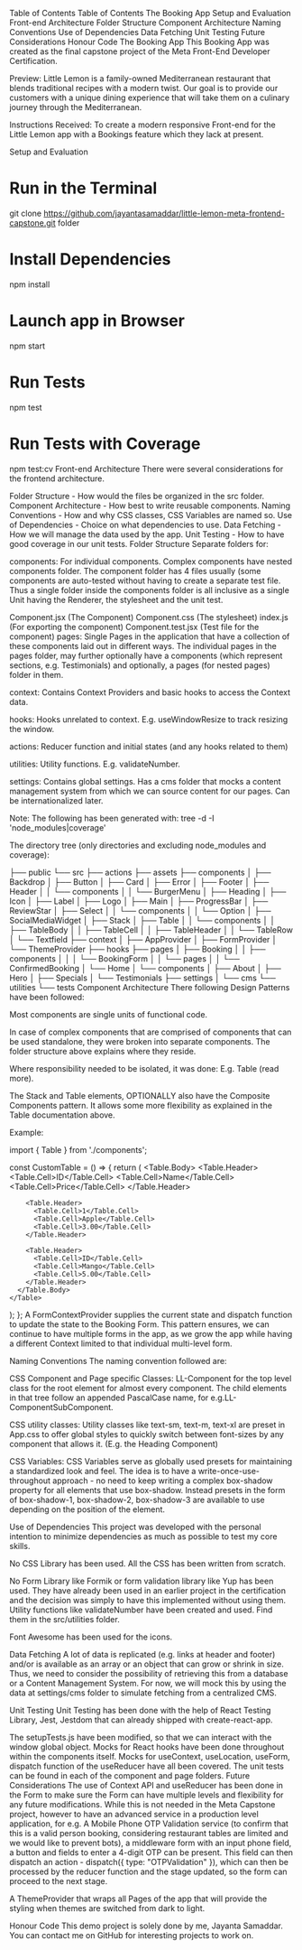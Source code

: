 Table of Contents
Table of Contents
The Booking App
Setup and Evaluation
Front-end Architecture
Folder Structure
Component Architecture
Naming Conventions
Use of Dependencies
Data Fetching
Unit Testing
Future Considerations
Honour Code
The Booking App
This Booking App was created as the final capstone project of the Meta Front-End Developer Certification.

Preview: Little Lemon is a family-owned Mediterranean restaurant that blends traditional recipes with a modern twist. Our goal is to provide our customers with a unique dining experience that will take them on a culinary journey through the Mediterranean.

Instructions Received: To create a modern responsive Front-end for the Little Lemon app with a Bookings feature which they lack at present.

Setup and Evaluation
# Run in the Terminal
git clone https://github.com/jayantasamaddar/little-lemon-meta-frontend-capstone.git folder

# Install Dependencies
npm install

# Launch app in Browser
npm start

# Run Tests
npm test

# Run Tests with Coverage
npm test:cv
Front-end Architecture
There were several considerations for the frontend architecture.

Folder Structure - How would the files be organized in the src folder.
Component Architecture - How best to write reusable components.
Naming Conventions - How and why CSS classes, CSS Variables are named so.
Use of Dependencies - Choice on what dependencies to use.
Data Fetching - How we will manage the data used by the app.
Unit Testing - How to have good coverage in our unit tests.
Folder Structure
Separate folders for:

components: For individual components. Complex components have nested components folder. The component folder has 4 files usually (some components are auto-tested without having to create a separate test file. Thus a single folder inside the components folder is all inclusive as a single Unit having the Renderer, the stylesheet and the unit test.

Component.jsx (The Component)
Component.css (The stylesheet)
index.js (For exporting the component)
Component.test.jsx (Test file for the component)
pages: Single Pages in the application that have a collection of these components laid out in different ways. The individual pages in the pages folder, may further optionally have a components (which represent sections, e.g. Testimonials) and optionally, a pages (for nested pages) folder in them.

context: Contains Context Providers and basic hooks to access the Context data.

hooks: Hooks unrelated to context. E.g. useWindowResize to track resizing the window.

actions: Reducer function and initial states (and any hooks related to them)

utilities: Utility functions. E.g. validateNumber.

settings: Contains global settings. Has a cms folder that mocks a content management system from which we can source content for our pages. Can be internationalized later.

Note: The following has been generated with: tree -d -I 'node_modules|coverage'

The directory tree (only directories and excluding node_modules and coverage):

├── public
└── src
    ├── actions
    ├── assets
    ├── components
    │   ├── Backdrop
    │   ├── Button
    │   ├── Card
    │   ├── Error
    │   ├── Footer
    │   ├── Header
    │   │   └── components
    │   │       └── BurgerMenu
    │   ├── Heading
    │   ├── Icon
    │   ├── Label
    │   ├── Logo
    │   ├── Main
    │   ├── ProgressBar
    │   ├── ReviewStar
    │   ├── Select
    │   │   └── components
    │   │       └── Option
    │   ├── SocialMediaWidget
    │   ├── Stack
    │   ├── Table
    │   │   └── components
    │   │       ├── TableBody
    │   │       ├── TableCell
    │   │       ├── TableHeader
    │   │       └── TableRow
    │   └── Textfield
    ├── context
    │   ├── AppProvider
    │   ├── FormProvider
    │   └── ThemeProvider
    ├── hooks
    ├── pages
    │   ├── Booking
    │   │   ├── components
    │   │   │   └── BookingForm
    │   │   └── pages
    │   │       └── ConfirmedBooking
    │   └── Home
    │       └── components
    │           ├── About
    │           ├── Hero
    │           ├── Specials
    │           └── Testimonials
    ├── settings
    │   └── cms
    └── utilities
        └── tests
Component Architecture
There following Design Patterns have been followed:

Most components are single units of functional code.

In case of complex components that are comprised of components that can be used standalone, they were broken into separate components. The folder structure above explains where they reside.

Where responsibility needed to be isolated, it was done: E.g. Table (read more).

The Stack and Table elements, OPTIONALLY also have the Composite Components pattern. It allows some more flexibility as explained in the Table documentation above.

Example:

import { Table } from './components';

const CustomTable = () => {
  return (
    <Table>
      <Table.Body>
        <Table.Header>
          <Table.Cell>ID</Table.Cell>
          <Table.Cell>Name</Table.Cell>
          <Table.Cell>Price</Table.Cell>
        </Table.Header>

        <Table.Header>
          <Table.Cell>1</Table.Cell>
          <Table.Cell>Apple</Table.Cell>
          <Table.Cell>3.00</Table.Cell>
        </Table.Header>

        <Table.Header>
          <Table.Cell>ID</Table.Cell>
          <Table.Cell>Mango</Table.Cell>
          <Table.Cell>5.00</Table.Cell>
        </Table.Header>
      </Table.Body>
    </Table>
  );
};
A FormContextProvider supplies the current state and dispatch function to update the state to the Booking Form. This pattern ensures, we can continue to have multiple forms in the app, as we grow the app while having a different Context limited to that individual multi-level form.

Naming Conventions
The naming convention followed are:

CSS Component and Page specific Classes: LL-Component for the top level class for the root element for almost every component. The child elements in that tree follow an appended PascalCase name, for e.g.LL-ComponentSubComponent.

CSS utility classes: Utility classes like text-sm, text-m, text-xl are preset in App.css to offer global styles to quickly switch between font-sizes by any component that allows it. (E.g. the Heading Component)

CSS Variables: CSS Variables serve as globally used presets for maintaining a standardized look and feel. The idea is to have a write-once-use-throughout approach - no need to keep writing a complex box-shadow property for all elements that use box-shadow. Instead presets in the form of box-shadow-1, box-shadow-2, box-shadow-3 are available to use depending on the position of the element.

Use of Dependencies
This project was developed with the personal intention to minimize dependencies as much as possible to test my core skills.

No CSS Library has been used. All the CSS has been written from scratch.

No Form Library like Formik or form validation library like Yup has been used. They have already been used in an earlier project in the certification and the decision was simply to have this implemented without using them. Utility functions like validateNumber have been created and used. Find them in the src/utilities folder.

Font Awesome has been used for the icons.

Data Fetching
A lot of data is replicated (e.g. links at header and footer) and/or is available as an array or an object that can grow or shrink in size. Thus, we need to consider the possibility of retrieving this from a database or a Content Management System. For now, we will mock this by using the data at settings/cms folder to simulate fetching from a centralized CMS.

Unit Testing
Unit Testing has been done with the help of React Testing Library, Jest, Jestdom that can already shipped with create-react-app.

The setupTests.js have been modified, so that we can interact with the window global object.
Mocks for React hooks have been done throughout within the components itself. Mocks for useContext, useLocation, useForm, dispatch function of the useReducer have all been covered.
The unit tests can be found in each of the component and page folders.
Future Considerations
The use of Context API and useReducer has been done in the Form to make sure the Form can have multiple levels and flexibility for any future modifications. While this is not needed in the Meta Capstone project, however to have an advanced service in a production level application, for e.g. A Mobile Phone OTP Validation service (to confirm that this is a valid person booking, considering restaurant tables are limited and we would like to prevent bots), a middleware form with an input phone field, a button and fields to enter a 4-digit OTP can be present. This field can then dispatch an action - dispatch({ type: "OTPValidation" }), which can then be processed by the reducer function and the stage updated, so the form can proceed to the next stage.

A ThemeProvider that wraps all Pages of the app that will provide the styling when themes are switched from dark to light.

Honour Code
This demo project is solely done by me, Jayanta Samaddar. You can contact me on GitHub for interesting projects to work on.
